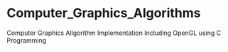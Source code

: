 # Computer_Graphics_Algorithms
Computer Graphics Allgorithm Implementation Including OpenGL using C Programming
